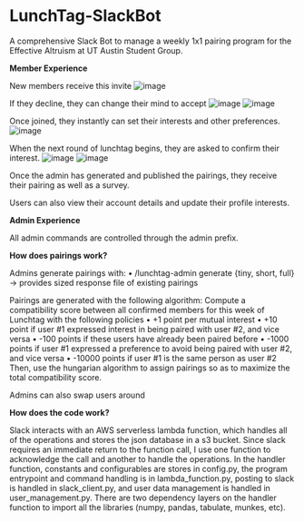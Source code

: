 # LunchTag-SlackBot
A comprehensive Slack Bot to manage a weekly 1x1 pairing program for the Effective Altruism at UT Austin Student Group.

**Member Experience**

New members receive this invite
![image](https://github.com/AlexDial624/Lunchtag-Slack-Bot/assets/29134239/5ec2895b-b1cf-4941-8a04-6fe9f12f8063)


If they decline, they can change their mind to accept
![image](https://github.com/AlexDial624/Lunchtag-Slack-Bot/assets/29134239/a02f5bff-27d7-4d9a-a954-204488e87753)
![image](https://github.com/AlexDial624/Lunchtag-Slack-Bot/assets/29134239/01fbc9f1-c7c9-46c6-ac02-95f695d80388)




Once joined, they instantly can set their interests and other preferences.
![image](https://github.com/AlexDial624/Lunchtag-Slack-Bot/assets/29134239/f8b65754-d0b8-4db4-9ee1-ce6a8eb03998)

When the next round of lunchtag begins, they are asked to confirm their interest.
![image](https://github.com/AlexDial624/Lunchtag-Slack-Bot/assets/29134239/b6e41648-056a-4d33-a478-9f20fa208081)
![image](https://github.com/AlexDial624/Lunchtag-Slack-Bot/assets/29134239/727a0846-7c01-4ea9-84ce-8fff58d5cc92)


Once the admin has generated and published the pairings, they receive their pairing as well as a survey.

Users can also view their account details and update their profile interests. 

**Admin Experience**

All admin commands are controlled through the admin prefix.

**How does pairings work?**

Admins generate pairings with:
• /lunchtag-admin generate {tiny, short, full} -> provides sized response file of existing pairings

Pairings are generated with the following algorithm:
  Compute a compatibility score between all confirmed members for this week of Lunchtag with the following policies
  • +1 point per mutual interest
  • +10 point if user #1 expressed interest in being paired with user #2, and vice versa
  • -100 points if these users have already been paired before
  • -1000 points if user #1 expressed a preference to avoid being paired with user #2, and vice versa
  • -10000 points if user #1 is the same person as user #2
  Then, use the hungarian algorithm to assign pairings so as to maximize the total compatibility score.

Admins can also swap users around

**How does the code work?**

Slack interacts with an AWS serverless lambda function, which handles all of the operations and stores the json database in a s3 bucket. Since slack requires an immediate return to the function call, I use one function to acknowledge the call and another to handle the operations. In the handler function, constants and configurables are stores in config.py, the program entrypoint and command handling is in lambda_function.py, posting to slack is handled in slack_client.py, and user data management is handled in user_management.py. There are two dependency layers on the handler function to import all the libraries (numpy, pandas, tabulate, munkes, etc).
